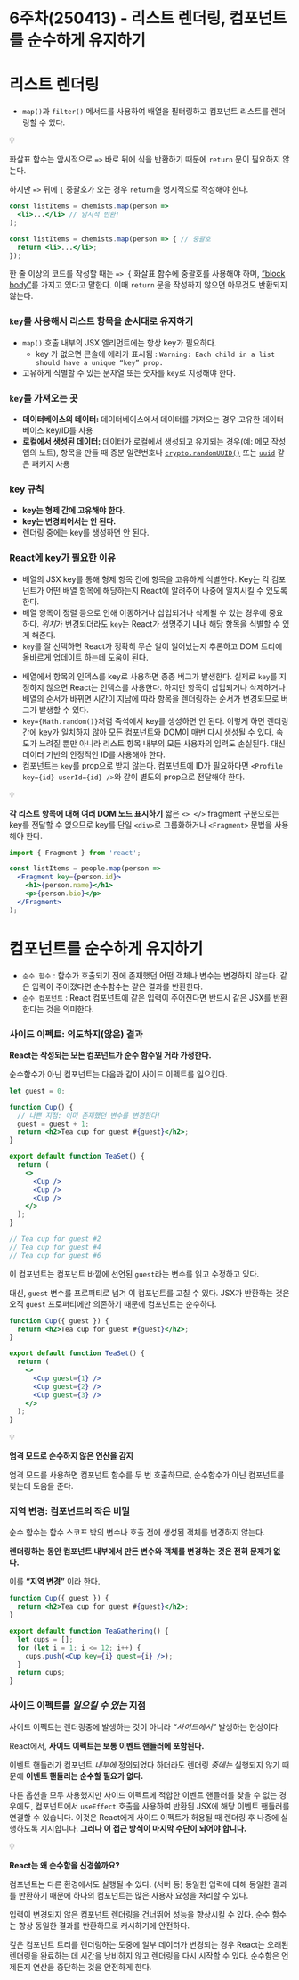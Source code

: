 # 6주차(250413) - 리스트 렌더링, 컴포넌트를 순수하게 유지하기 

# **리스트 렌더링**

- `map()`과 `filter()` 메서드를 사용하여 배열을 필터링하고 컴포넌트 리스트를 렌더링할 수 있다.

<aside>
💡

화살표 함수는 암시적으로 `=>` 바로 뒤에 식을 반환하기 때문에 `return` 문이 필요하지 않는다.

하지만 `=>` 뒤에 `{` 중괄호가 오는 경우 `return`을 명시적으로 작성해야 한다.

```jsx
const listItems = chemists.map(person =>
  <li>...</li> // 암시적 반환!
);

const listItems = chemists.map(person => { // 중괄호
  return <li>...</li>;
});
```

한 줄 이상의 코드를 작성할 때는  `=> {` 화살표 함수에 중괄호를 사용해야 하며, [“block body”](https://developer.mozilla.org/en-US/docs/Web/JavaScript/Reference/Functions/Arrow_functions#function_body)를 가지고 있다고 말한다. 이때 `return` 문을 작성하지 않으면 아무것도 반환되지 않는다.

</aside>

### **`key`를 사용해서 리스트 항목을 순서대로 유지하기**

- `map()` 호출 내부의 JSX 엘리먼트에는 항상 key가 필요하다.
    - key 가 없으면 콘솔에 에러가 표시됨 : `Warning: Each child in a list should have a unique “key” prop.`
- 고유하게 식별할 수 있는 문자열 또는 숫자를 `key`로 지정해야 한다.

### **`key`를 가져오는 곳**

- **데이터베이스의 데이터:** 데이터베이스에서 데이터를 가져오는 경우 고유한 데이터베이스 key/ID를 사용
- **로컬에서 생성된 데이터:** 데이터가 로컬에서 생성되고 유지되는 경우(예: 메모 작성 앱의 노트), 항목을 만들 때 증분 일련번호나 [`crypto.randomUUID()`](https://developer.mozilla.org/en-US/docs/Web/API/Crypto/randomUUID) 또는 [`uuid`](https://www.npmjs.com/package/uuid) 같은 패키지 사용

### **key 규칙**

- **key는 형제 간에 고유해야 한다.**
- **key는 변경되어서는 안 된다.**
- 렌더링 중에는 key를 생성하면 안 된다.

### **React에 key가 필요한 이유**

- 배열의 JSX key를 통해 형제 항목 간에 항목을 고유하게 식별한다. Key는 각 컴포넌트가 어떤 배열 항목에 해당하는지 React에 알려주어 나중에 일치시킬 수 있도록 한다.
- 배열 항목이 정렬 등으로 인해 이동하거나 삽입되거나 삭제될 수 있는 경우에 중요하다. *위치*가 변경되더라도 `key`는 React가 생명주기 내내 해당 항목을 식별할 수 있게 해준다.
- `key`를 잘 선택하면 React가 정확히 무슨 일이 일어났는지 추론하고 DOM 트리에 올바르게 업데이트 하는데 도움이 된다.

<aside>

- 배열에서 항목의 인덱스를 key로 사용하면 종종 버그가 발생한다. 실제로 `key`를 지정하지 않으면 React는 인덱스를 사용한다. 하지만 항목이 삽입되거나 삭제하거나 배열의 순서가 바뀌면 시간이 지남에 따라 항목을 렌더링하는 순서가 변경되므로 버그가 발생할 수 있다.
- `key={Math.random()}`처럼 즉석에서 key를 생성하면 안 된다. 이렇게 하면 렌더링 간에 key가 일치하지 않아 모든 컴포넌트와 DOM이 매번 다시 생성될 수 있다. 속도가 느려질 뿐만 아니라 리스트 항목 내부의 모든 사용자의 입력도 손실된다. 대신 데이터 기반의 안정적인 ID를 사용해야 한다.
- 컴포넌트는 `key`를 prop으로 받지 않는다. 컴포넌트에 ID가 필요하다면 `<Profile key={id} userId={id} />`와 같이 별도의 prop으로 전달해야 한다.
</aside>

<aside>
💡

**각 리스트 항목에 대해 여러 DOM 노드 표시하기**
짧은 `<> </>` fragment 구문으로는 key를 전달할 수 없으므로 key를 단일 `<div>`로 그룹화하거나 `<Fragment>` 문법을 사용해야 한다.

```jsx
import { Fragment } from 'react';

const listItems = people.map(person =>
  <Fragment key={person.id}>
    <h1>{person.name}</h1>
    <p>{person.bio}</p>
  </Fragment>
);
```

</aside>

# **컴포넌트를 순수하게 유지하기**

- `순수 함수` : 함수가 호출되기 전에 존재했던 어떤 객체나 변수는 변경하지 않는다. 같은 입력이 주어졌다면 순수함수는 같은 결과를 반환한다.
- `순수 컴포넌트` : React 컴포넌트에 같은 입력이 주어진다면 반드시 같은 JSX를 반환한다는 것을 의미한다.

### **사이드 이펙트: 의도하지(않은) 결과**

**React는 작성되는 모든 컴포넌트가 순수 함수일 거라 가정한다.**

순수함수가 아닌 컴포넌트는 다음과 같이 사이드 이펙트를 일으킨다.

```jsx
let guest = 0;

function Cup() {
  // 나쁜 지점: 이미 존재했던 변수를 변경한다!
  guest = guest + 1;
  return <h2>Tea cup for guest #{guest}</h2>;
}

export default function TeaSet() {
  return (
    <>
      <Cup />
      <Cup />
      <Cup />
    </>
  );
}

// Tea cup for guest #2
// Tea cup for guest #4
// Tea cup for guest #6
```

이 컴포넌트는 컴포넌트 바깥에 선언된 `guest`라는 변수를 읽고 수정하고 있다. 

대신, `guest` 변수를 프로퍼티로 넘겨 이 컴포넌트를 고칠 수 있다.
JSX가 반환하는 것은 오직 `guest` 프로퍼티에만 의존하기 때문에 컴포넌트는 순수하다.

```jsx
function Cup({ guest }) {
  return <h2>Tea cup for guest #{guest}</h2>;
}

export default function TeaSet() {
  return (
    <>
      <Cup guest={1} />
      <Cup guest={2} />
      <Cup guest={3} />
    </>
  );
}
```

<aside>
💡

**엄격 모드로 순수하지 않은 연산을 감지**

엄격 모드를 사용하면 컴포넌트 함수를 두 번 호출하므로, 순수함수가 아닌 컴포넌트를 찾는데 도움을 준다.

</aside>

### **지역 변경: 컴포넌트의 작은 비밀**

순수 함수는 함수 스코프 밖의 변수나 호출 전에 생성된 객체를 변경하지 않는다.

**렌더링하는 동안 컴포넌트 내부에서 만든 변수와 객체를 변경하는 것은 전혀 문제가 없다.** 

이를 **“지역 변경”** 이라 한다.

```jsx
function Cup({ guest }) {
  return <h2>Tea cup for guest #{guest}</h2>;
}

export default function TeaGathering() {
  let cups = [];
  for (let i = 1; i <= 12; i++) {
    cups.push(<Cup key={i} guest={i} />);
  }
  return cups;
}
```

### **사이드 이펙트를 *일으킬 수 있는* 지점**

사이드 이펙트는 렌더링중에 발생하는 것이 아니라 *“사이드에서”* 발생하는 현상이다.

React에서, **사이드 이펙트는 보통 이벤트 핸들러에 포함된다.** 

이벤트 핸들러가 컴포넌트 *내부에* 정의되었다 하더라도 렌더링 *중에는* 실행되지 않기 때문에 **이벤트 핸들러는 순수할 필요가 없다.**

다른 옵션을 모두 사용했지만 사이드 이펙트에 적합한 이벤트 핸들러를 찾을 수 없는 경우에도, 컴포넌트에서 `useEffect` 호출을 사용하여 반환된 JSX에 해당 이벤트 핸들러를 연결할 수 있습니다. 이것은 React에게 사이드 이펙트가 허용될 때 렌더링 후 나중에 실행하도록 지시합니다. **그러나 이 접근 방식이 마지막 수단이 되어야 합니다.**

<aside>
💡

**React는 왜 순수함을 신경쓸까요?**

컴포넌트는 다른 환경에서도 실행될 수 있다. (서버 등) 동일한 입력에 대해 동일한 결과를 반환하기 때문에 하나의 컴포넌트는 많은 사용자 요청을 처리할 수 있다.

입력이 변경되지 않은 컴포넌트 렌더링을 건너뛰어 성능을 향상시킬 수 있다. 순수 함수는 항상 동일한 결과를 반환하므로 캐시하기에 안전하다.

깊은 컴포넌트 트리를 렌더링하는 도중에 일부 데이터가 변경되는 경우 React는 오래된 렌더링을 완료하는 데 시간을 낭비하지 않고 렌더링을 다시 시작할 수 있다. 순수함은 언제든지 연산을 중단하는 것을 안전하게 한다.

</aside>